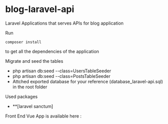 # blog-laravel-api
Laravel Applications that serves APIs for blog application

Run 

```
composer install
```

to get all the dependencies of the application

Migrate and seed the tables
- php artisan db:seed --class=UsersTableSeeder
- php artisan db:seed --class=PostsTableSeeder
- Attched exported database for your reference (database_laravel-api.sql) in the root folder

Used packages
- **[laravel sanctum]


Front End Vue App is available here : 

